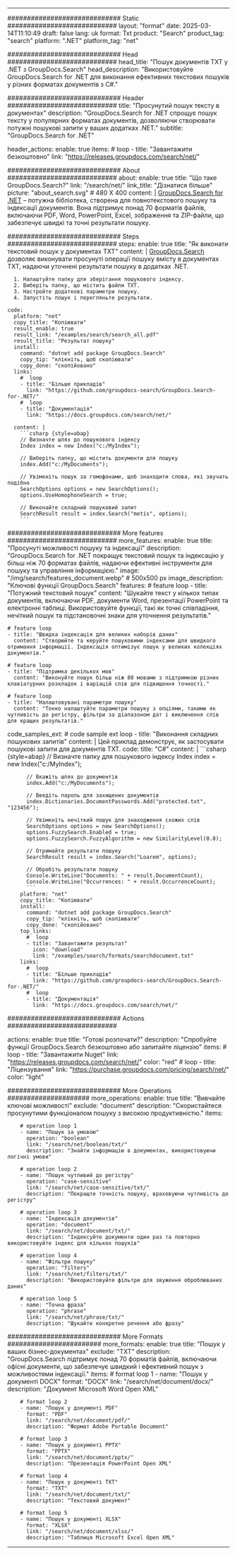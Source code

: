 
---
############################# Static ############################
layout: "format"
date:  2025-03-14T11:10:49
draft: false
lang: uk
format: Txt
product: "Search"
product_tag: "search"
platform: ".NET"
platform_tag: "net"

############################# Head ############################
head_title: "Пошук документів TXT у .NET з GroupDocs.Search"
head_description: "Використовуйте GroupDocs.Search for .NET для виконання ефективних текстових пошуків у різних форматах документів з C#."

############################# Header ############################
title: "Просунутий пошук тексту в документах" 
description: "GroupDocs.Search for .NET спрощує пошук тексту у популярних форматах документів, дозволяючи створювати потужні пошукові запити у ваших додатках .NET."
subtitle: "GroupDocs.Search for .NET" 

header_actions:
  enable: true
  items:
    #  loop
    - title: "Завантажити безкоштовно"
      link: "https://releases.groupdocs.com/search/net/"
      
############################# About ############################
about:
    enable: true
    title: "Що таке GroupDocs.Search?"
    link: "/search/net/"
    link_title: "Дізнатися більше"
    picture: "about_search.svg" # 480 X 400
    content: |
       [GroupDocs.Search for .NET](/search/net/) – потужна бібліотека, створена для повнотекстового пошуку та індексації документів. Вона підтримує понад 70 форматів файлів, включаючи PDF, Word, PowerPoint, Excel, зображення та ZIP-файли, що забезпечує швидкі та точні результати пошуку.

############################# Steps ############################
steps:
    enable: true
    title: "Як виконати текстовий пошук у документах TXT"
    content: |
      [GroupDocs.Search](/search/net/) дозволяє виконувати просунуті операції пошуку вмісту в документах TXT, надаючи уточнені результати пошуку в додатках .NET.
      
      1. Налаштуйте папку для зберігання пошукового індексу.
      2. Виберіть папку, що містить файли TXT.
      3. Настройте додаткові параметри пошуку.
      4. Запустіть пошук і перегляньте результати.
   
    code:
      platform: "net"
      copy_title: "Копіювати"
      result_enable: true
      result_link: "/examples/search/search_all.pdf"
      result_title: "Результат пошуку"
      install:
        command: "dotnet add package GroupDocs.Search"
        copy_tip: "клікніть, щоб скопіювати"
        copy_done: "скопійовано"
      links:
        #  loop
        - title: "Більше прикладів"
          link: "https://github.com/groupdocs-search/GroupDocs.Search-for-.NET/"
        #  loop
        - title: "Документація"
          link: "https://docs.groupdocs.com/search/net/"
          
      content: |
        ```csharp {style=abap}
        // Визначте шлях до пошукового індексу
        Index index = new Index("c:/MyIndex");

        // Виберіть папку, що містить документи для пошуку
        index.Add("c:/MyDocuments");

        // Увімкніть пошук за гомофонами, щоб знаходити слова, які звучать подібно
        SearchOptions options = new SearchOptions();
        options.UseHomophoneSearch = true;

        // Виконайте складний пошуковий запит
        SearchResult result = index.Search("metis", options);
        ```            

############################# More features ############################
more_features:
  enable: true
  title: "Просунуті можливості пошуку та індексації"
  description: "GroupDocs.Search for .NET покращує текстовий пошук та індексацію у більш ніж 70 форматах файлів, надаючи ефективні інструменти для пошуку та управління інформацією."
  image: "/img/search/features_document.webp" # 500x500 px
  image_description: "Ключові функції GroupDocs.Search"
  features:
    # feature loop
    - title: "Потужний текстовий пошук"
      content: "Шукайте текст у кількох типах документів, включаючи PDF, документи Word, презентації PowerPoint та електронні таблиці. Використовуйте функції, такі як точні співпадіння, нечіткий пошук та підстановочні знаки для уточнення результатів."

    # feature loop
    - title: "Швидка індексація для великих наборів даних"
      content: "Створюйте та керуйте пошуковими індексами для швидкого отримання інформації. Індексація оптимізує пошук у великих колекціях документів."

    # feature loop
    - title: "Підтримка декількох мов"
      content: "Виконуйте пошук більш ніж 80 мовами з підтримкою різних клавіатурних розкладок і варіацій слів для підвищення точності."

    # feature loop
    - title: "Налаштовувані параметри пошуку"
      content: "Тонко налаштуйте параметри пошуку з опціями, такими як чутливість до регістру, фільтри за діапазоном дат і виключення слів для кращих результатів."
      
  code_samples_ext:
    # code sample ext loop
    - title: "Виконання складних пошукових запитів"
      content: |
        Цей приклад демонструє, як застосувати пошукові запити для документів TXT.
      code:
        title: "C#"
        content: |
          ```csharp {style=abap}
          // Визначте папку для пошукового індексу
          Index index = new Index("c:/MyIndex");
              
          // Вкажіть шлях до документів
          index.Add("c:/MyDocuments");

          // Введіть пароль для захищених документів
          index.Dictionaries.DocumentPasswords.Add("protected.txt", "123456");

          // Увімкніть нечіткий пошук для знаходження схожих слів
          SearchOptions options = new SearchOptions();
          options.FuzzySearch.Enabled = true;
          options.FuzzySearch.FuzzyAlgorithm = new SimilarityLevel(0.8);

          // Отримайте результати пошуку
          SearchResult result = index.Search("Loarem", options);
          
          // Обробіть результати пошуку
          Console.WriteLine("Documents: " + result.DocumentCount);
          Console.WriteLine("Occurrences: " + result.OccurrenceCount);
          ```
        platform: "net"
        copy_title: "Копіювати"
        install:
          command: "dotnet add package GroupDocs.Search"
          copy_tip: "клікніть, щоб скопіювати"
          copy_done: "скопійовано"
        top_links:
          #  loop
          - title: "Завантажити результат"
            icon: "download"
            link: "/examples/search/formats/searchdocument.txt"
        links:
          #  loop
          - title: "Більше прикладів"
            link: "https://github.com/groupdocs-search/GroupDocs.Search-for-.NET/"
          #  loop
          - title: "Документація"
            link: "https://docs.groupdocs.com/search/net/"
            

            


############################# Actions ############################

actions:
  enable: true
  title: "Готові розпочати?"
  description: "Спробуйте функції GroupDocs.Search безкоштовно або запитайте ліцензію"
  items:
    #  loop
    - title: "Завантажити Nuget"
      link: "https://releases.groupdocs.com/search/net/"
      color: "red"
        #  loop
    - title: "Ліцензування"
      link: "https://purchase.groupdocs.com/pricing/search/net/"
      color: "light"


############################# More Operations #####################
more_operations:
    enable: true
    title: "Вивчайте ключові можливості"
    exclude: "document"
    description: "Скористайтеся просунутими функціоналом пошуку з високою продуктивністю."
    items: 
          
        # operation loop 1
        - name: "Пошук за умовою"
          operation: "boolean"
          link: "/search/net/boolean/txt/"
          description: "Знайти інформацію в документах, використовуючи логічні умови"

        # operation loop 2
        - name: "Пошук чутливий до регістру"
          operation: "case-sensitive"
          link: "/search/net/case-sensitive/txt/"
          description: "Покращте точність пошуку, враховуючи чутливість до регістру"

        # operation loop 3
        - name: "Індексація документів"
          operation: "document"
          link: "/search/net/document/txt/"
          description: "Індексуйте документи один раз та повторно використовуйте індекс для кількох пошуків"

        # operation loop 4
        - name: "Фільтри пошуку"
          operation: "filters"
          link: "/search/net/filters/txt/"
          description: "Використовуйте фільтри для звуження оброблюваних даних"

        # operation loop 5
        - name: "Точна фраза"
          operation: "phrase"
          link: "/search/net/phrase/txt/"
          description: "Шукайте конкретне речення або фразу"
          
        
          
############################# More Formats ########################
more_formats:
    enable: true
    title: "Пошук у ваших бізнес-документах"
    exclude: "TXT"
    description: "GroupDocs.Search підтримує понад 70 форматів файлів, включаючи офісні документи, що забезпечує швидкий і ефективний пошук з можливостями індексації."
    items: 
        # format loop 1
        - name: "Пошук у документі DOCX"
          format: "DOCX"
          link: "/search/net/document/docx/"
          description: "Документ Microsoft Word Open XML"
          
        # format loop 2
        - name: "Пошук у документі PDF"
          format: "PDF"
          link: "/search/net/document/pdf/"
          description: "Формат Adobe Portable Document"
          
        # format loop 3
        - name: "Пошук у документі PPTX"
          format: "PPTX"
          link: "/search/net/document/pptx/"
          description: "Презентація PowerPoint Open XML"

        # format loop 4
        - name: "Пошук у документі TXT"
          format: "TXT"
          link: "/search/net/document/txt/"
          description: "Текстовий документ"
          
        # format loop 5
        - name: "Пошук у документі XLSX"
          format: "XLSX"
          link: "/search/net/document/xlsx/"
          description: "Таблиця Microsoft Excel Open XML"
  

---